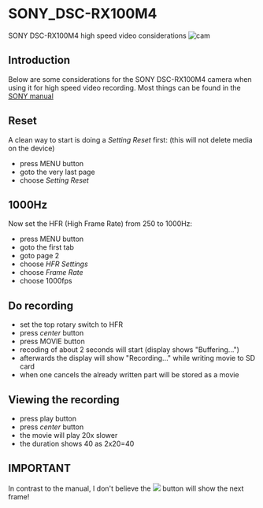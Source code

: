 # SONY_DSC-RX100M4
SONY DSC-RX100M4 high speed video considerations
![cam](https://user-images.githubusercontent.com/8225621/50164162-3c5b6d80-02e2-11e9-9caf-b65bc4bcdc7f.jpg)

## Introduction
Below are some considerations for the SONY DSC-RX100M4 camera when using it for high speed video recording.
Most things can be found in the [SONY manual](https://www.sony.com/electronics/support/compact-cameras-dsc-rx-series/dsc-rx100m4#manuals)

## Reset
A clean way to start is doing a *Setting Reset* first:
(this will not delete media on the device)
- press MENU button
- goto the very last page
- choose *Setting Reset*

## 1000Hz
Now set the HFR (High Frame Rate) from 250 to 1000Hz:
- press MENU button
- goto the first tab
- goto page 2
- choose *HFR Settings*
- choose *Frame Rate*
- choose 1000fps

## Do recording
- set the top rotary switch to HFR
- press *center* button
- press MOVIE button 
- recoding of about 2 seconds will start (display shows "Buffering...")
- afterwards the display will show "Recording..." while writing movie to SD card
- when one cancels the already written part will be stored as a movie

## Viewing the recording
- press play button 
- press *center* button
- the movie will play 20x slower
- the duration shows 40 as 2x20=40

## IMPORTANT
In contrast to the manual, I don't believe the ![](https://screenshotscdn.firefoxusercontent.com/images/02576f36-c32d-48bc-913b-3a1822d7125b.png) button will show the next frame!



